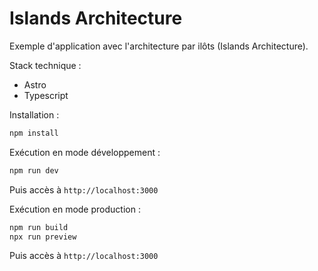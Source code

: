 # Islands Architecture

Exemple d'application avec l'architecture par ilôts (Islands Architecture).

Stack technique :

- Astro
- Typescript

Installation :

```bash
npm install
```

Exécution en mode développement :

```bash
npm run dev
```

Puis accès à `http://localhost:3000`

Exécution en mode production :

```bash
npm run build
npx run preview
```

Puis accès à `http://localhost:3000`
